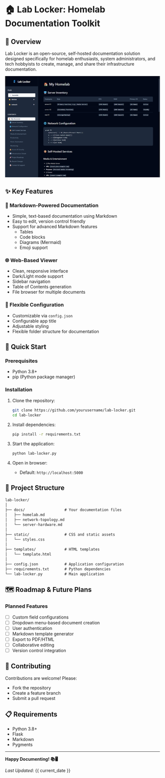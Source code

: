 # 🏠 Lab Locker: Homelab Documentation Toolkit

## 🌟 Overview

Lab Locker is an open-source, self-hosted documentation solution designed specifically for homelab enthusiasts, system administrators, and tech hobbyists to create, manage, and share their infrastructure documentation.

![Lab Locker Preview](preview.png)

## ✨ Key Features

### 📄 Markdown-Powered Documentation
- Simple, text-based documentation using Markdown
- Easy to edit, version control friendly
- Support for advanced Markdown features
  - Tables
  - Code blocks
  - Diagrams (Mermaid)
  - Emoji support

### 🌐 Web-Based Viewer
- Clean, responsive interface
- Dark/Light mode support
- Sidebar navigation
- Table of Contents generation
- File browser for multiple documents

### 🔧 Flexible Configuration
- Customizable via `config.json`
- Configurable app title
- Adjustable styling
- Flexible folder structure for documentation

## 🚀 Quick Start

### Prerequisites
- Python 3.8+
- pip (Python package manager)

### Installation
1. Clone the repository:
   ```bash
   git clone https://github.com/yourusername/lab-locker.git
   cd lab-locker
   ```

2. Install dependencies:
   ```bash
   pip install -r requirements.txt
   ```

3. Start the application:
   ```bash
   python lab-locker.py
   ```

4. Open in browser:
   - Default: `http://localhost:5000`

## 📂 Project Structure

```
lab-locker/
│
├── docs/                  # Your documentation files
│   ├── homelab.md
│   ├── network-topology.md
│   └── server-hardware.md
│
├── static/                # CSS and static assets
│   └── styles.css
│
├── templates/             # HTML templates
│   └── template.html
│
├── config.json            # Application configuration
├── requirements.txt       # Python dependencies
└── lab-locker.py          # Main application
```

## 🗺️ Roadmap & Future Plans

### Planned Features
- [ ] Custom field configurations
- [ ] Dropdown menu-based document creation
- [ ] User authentication
- [ ] Markdown template generator
- [ ] Export to PDF/HTML
- [ ] Collaborative editing
- [ ] Version control integration

## 🤝 Contributing

Contributions are welcome! Please:
- Fork the repository
- Create a feature branch
- Submit a pull request


## 📋 Requirements

- Python 3.8+
- Flask
- Markdown
- Pygments

---

**Happy Documenting! 📚🖥️**

*Last Updated*: {{ current_date }}
